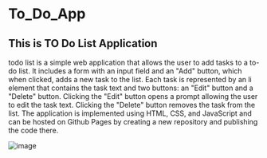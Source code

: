 # To_Do_App
<h2> This is TO Do List Application </h2>
todo list is a simple web application that allows the user to add tasks to a to-do list. It includes a form with an input field and an "Add" button, which when clicked, adds a new task to the list. Each task is represented by an li element that contains the task text and two buttons: an "Edit" button and a "Delete" button. Clicking the "Edit" button opens a prompt allowing the user to edit the task text. Clicking the "Delete" button removes the task from the list. The application is implemented using HTML, CSS, and JavaScript and can be hosted on Github Pages by creating a new repository and publishing the code there.

![image](https://github.com/A-Wahab-Aamir/To_Do_App/assets/83786802/c4761753-69da-4422-9220-91d210251cb2)
